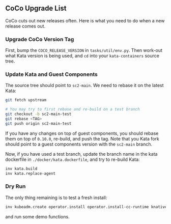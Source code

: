 ## CoCo Upgrade List

CoCo cuts out new releases often. Here is what you need to do when a new
release comes out.

### Upgrade CoCo Version Tag

First, bump the `COCO_RELEASE_VERSION` in `tasks/util/env.py`. Then work-out
what Kata version is being used, and `cd` into your `kata-containers` source
tree.

### Update Kata and Guest Components

The source tree should point to `sc2-main`. We need to rebase it on the latest
Kata:

```bash
git fetch upstream

# You may try to first rebase and re-build on a test branch
git checkout -b sc2-main-test
git rebase <TAG>
git push origin sc2-main-test
```

If you have any changes on top of guest components, you should rebase them
on top of `0.10.0`, re-build, and push the tag. Note that you Kata fork should
point to a guest components version with the `sc2-main` branch.

Now, if you have used a test branch, update the branch name in the kata
dockerfile in `./docker/kata.dockerfile`, and try to re-build Kata:

```bash
inv kata.build
inv kata.replace-agent
```

### Dry Run

The only thing remaining is to test a fresh install:

```bash
inv kubeadm.create operator.install operator.install-cc-runtime knative.install
```

and run some demo functions.

